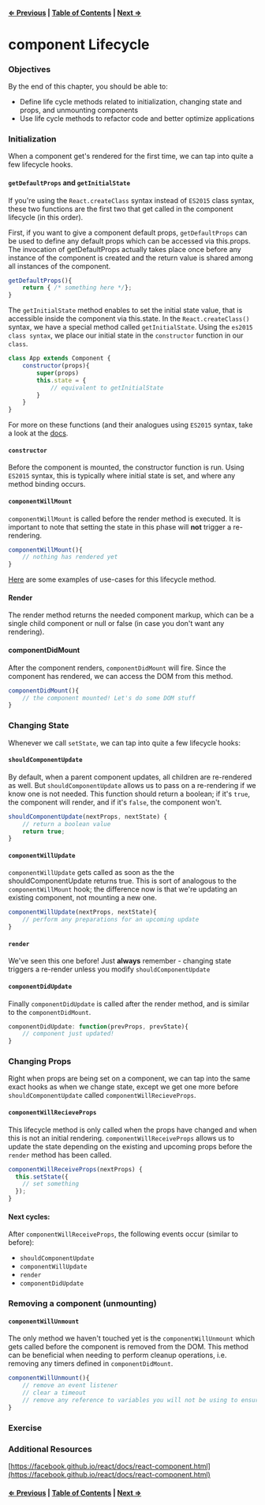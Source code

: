 #### [⇐ Previous](./07-refs_forms.md) | [Table of Contents](./../readme.md) | [Next ⇒](./09-unit_1_assessment.md)

# component Lifecycle

### Objectives

By the end of this chapter, you should be able to:

- Define life cycle methods related to initialization, changing state and props, and unmounting components
- Use life cycle methods to refactor code and better optimize applications

### Initialization

When a component get's rendered for the first time, we can tap into quite a few lifecycle hooks. 

#### `getDefaultProps` and `getInitialState`

If you're using the `React.createClass` syntax instead of `ES2015` class syntax, these two functions are the first two that get called in the component lifecycle (in this order).

First, if you want to give a component default props, `getDefaultProps` can be used to define any default props which can be accessed via this.props.  The invo­ca­tion of get­De­fault­Props actu­ally takes place once before any instance of the com­po­nent is cre­ated and the return value is shared among all instances of the com­po­nent. 

```js
getDefaultProps(){
    return { /* something here */};
}
```

The `getInitialState` method enables to set the initial state value, that is accessible inside the component via this.state. In the `React.createClass()` syntax, we have a special method called `getInitialState`. Using the `es2015 class syntax`, we place our initial state in the `constructor` function in our `class`.

```js
class App extends Component {
    constructor(props){
        super(props)
        this.state = {
            // equivalent to getInitialState
        }
    }
}
```

For more on these functions (and their analogues using `ES2015` syntax, take a look at the [docs](https://facebook.github.io/react/docs/react-without-es6.html#declaring-prop-types-and-default-props).

#### `constructor`

Before the component is mounted, the constructor function is run. Using `ES2015` syntax, this is typically where initial state is set, and where any method binding occurs.

#### `componentWillMount`

`componentWillMount` is called before the render method is executed. It is important to note that setting the state in this phase will **not** trigger a re-rendering.

```js
componentWillMount(){
    // nothing has rendered yet
}
```

[Here](https://developmentarc.gitbooks.io/react-indepth/content/life_cycle/birth/premounting_with_componentwillmount.html) are some examples of use-cases for this lifecycle method.

#### Render

The render method returns the needed component markup, which can be a single child component or null or false (in case you don't want any rendering).

#### componentDidMount

After the component renders, `componentDidMount` will fire. Since the component has rendered, we can access the DOM from this method.

```js
componentDidMount(){
    // the component mounted! Let's do some DOM stuff
}
```

### Changing State

Whenever we call `setState`, we can tap into quite a few lifecycle hooks:

#### `shouldComponentUpdate`

By default, when a parent component updates, all children are re-rendered as well. But `shouldComponentUpdate` allows us to pass on a re-rendering if we know one is not needed. This function should return a boolean; if it's `true`, the component will render, and if it's `false`, the component won't.

```js
shouldComponentUpdate(nextProps, nextState) {
    // return a boolean value
    return true;
}
```

#### `componentWillUpdate`

`componentWillUpdate` gets called as soon as the the shouldComponentUpdate returns true. This is sort of analogous to the `componentWillMount` hook; the difference now is that we're updating an existing component, not mounting a new one.

```js
componentWillUpdate(nextProps, nextState){
    // perform any preparations for an upcoming update
}
```

#### `render`

We've seen this one before! Just **always** remember - changing state triggers a re-render unless you modify `shouldComponentUpdate`

#### `componentDidUpdate`

Finally `componentDidUpdate` is called after the render method, and is similar to the `componentDidMount`.

```js
componentDidUpdate: function(prevProps, prevState){
    // component just updated!
}
```

### Changing Props

Right when props are being set on a component, we can tap into the same exact hooks as when we change state, except we get one more before `shouldComponentUpdate` called `componentWillRecieveProps`.

#### `componentWillRecieveProps`

This lifecycle method is only called when the props have changed and when this is not an initial rendering. `componentWillReceiveProps` allows us to update the state depending on the existing and upcoming props before the `render` method has been called.

```js
componentWillReceiveProps(nextProps) {
  this.setState({
    // set something 
  });
}
```

#### Next cycles:

After `componentWillReceiveProps`, the following events occur (similar to before):

- `shouldComponentUpdate`
- `componentWillUpdate`
- `render`
- `componentDidUpdate`

### Removing a component (unmounting)

#### `componentWillUnmount`

The only method we haven't touched yet is the `componentWillUnmount` which gets called before the component is removed from the DOM. This method can be beneficial when needing to perform cleanup operations, i.e. removing any timers defined in `componentDidMount`.

```js
componentWillUnmount(){
    // remove an event listener
    // clear a timeout
    // remove any reference to variables you will not be using to ensure there are no memory leaks
}
```

### Exercise

### Additional Resources

[https://facebook.github.io/react/docs/react-component.html](https://facebook.github.io/react/docs/react-component.html)

#### [⇐ Previous](./07-refs_forms.md) | [Table of Contents](./../readme.md) | [Next ⇒](./09-unit_1_assessment.md)
